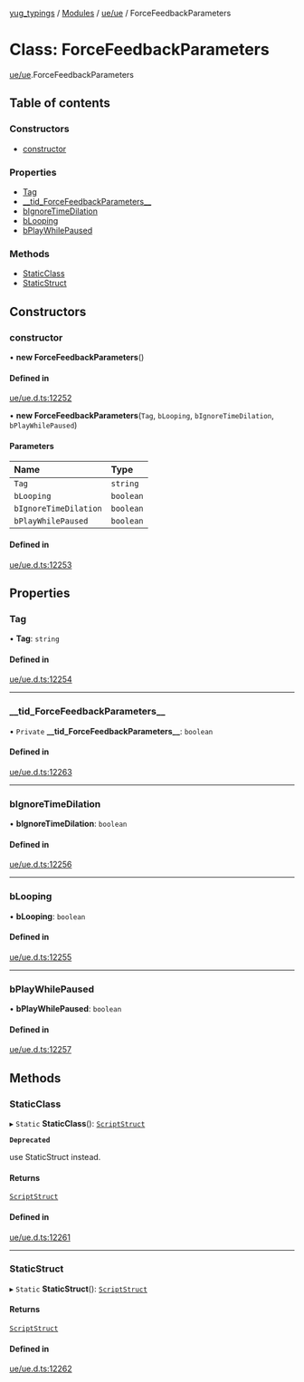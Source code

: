 [yug_typings](../README.md) / [Modules](../modules.md) / [ue/ue](../modules/ue_ue.md) / ForceFeedbackParameters

# Class: ForceFeedbackParameters

[ue/ue](../modules/ue_ue.md).ForceFeedbackParameters

## Table of contents

### Constructors

- [constructor](ue_ue.ForceFeedbackParameters.md#constructor)

### Properties

- [Tag](ue_ue.ForceFeedbackParameters.md#tag)
- [\_\_tid\_ForceFeedbackParameters\_\_](ue_ue.ForceFeedbackParameters.md#__tid_forcefeedbackparameters__)
- [bIgnoreTimeDilation](ue_ue.ForceFeedbackParameters.md#bignoretimedilation)
- [bLooping](ue_ue.ForceFeedbackParameters.md#blooping)
- [bPlayWhilePaused](ue_ue.ForceFeedbackParameters.md#bplaywhilepaused)

### Methods

- [StaticClass](ue_ue.ForceFeedbackParameters.md#staticclass)
- [StaticStruct](ue_ue.ForceFeedbackParameters.md#staticstruct)

## Constructors

### constructor

• **new ForceFeedbackParameters**()

#### Defined in

[ue/ue.d.ts:12252](https://github.com/YugMetaverse/yug_typings/blob/b7d9b19/ue/ue.d.ts#L12252)

• **new ForceFeedbackParameters**(`Tag`, `bLooping`, `bIgnoreTimeDilation`, `bPlayWhilePaused`)

#### Parameters

| Name | Type |
| :------ | :------ |
| `Tag` | `string` |
| `bLooping` | `boolean` |
| `bIgnoreTimeDilation` | `boolean` |
| `bPlayWhilePaused` | `boolean` |

#### Defined in

[ue/ue.d.ts:12253](https://github.com/YugMetaverse/yug_typings/blob/b7d9b19/ue/ue.d.ts#L12253)

## Properties

### Tag

• **Tag**: `string`

#### Defined in

[ue/ue.d.ts:12254](https://github.com/YugMetaverse/yug_typings/blob/b7d9b19/ue/ue.d.ts#L12254)

___

### \_\_tid\_ForceFeedbackParameters\_\_

• `Private` **\_\_tid\_ForceFeedbackParameters\_\_**: `boolean`

#### Defined in

[ue/ue.d.ts:12263](https://github.com/YugMetaverse/yug_typings/blob/b7d9b19/ue/ue.d.ts#L12263)

___

### bIgnoreTimeDilation

• **bIgnoreTimeDilation**: `boolean`

#### Defined in

[ue/ue.d.ts:12256](https://github.com/YugMetaverse/yug_typings/blob/b7d9b19/ue/ue.d.ts#L12256)

___

### bLooping

• **bLooping**: `boolean`

#### Defined in

[ue/ue.d.ts:12255](https://github.com/YugMetaverse/yug_typings/blob/b7d9b19/ue/ue.d.ts#L12255)

___

### bPlayWhilePaused

• **bPlayWhilePaused**: `boolean`

#### Defined in

[ue/ue.d.ts:12257](https://github.com/YugMetaverse/yug_typings/blob/b7d9b19/ue/ue.d.ts#L12257)

## Methods

### StaticClass

▸ `Static` **StaticClass**(): [`ScriptStruct`](ue_ue.ScriptStruct.md)

**`Deprecated`**

use StaticStruct instead.

#### Returns

[`ScriptStruct`](ue_ue.ScriptStruct.md)

#### Defined in

[ue/ue.d.ts:12261](https://github.com/YugMetaverse/yug_typings/blob/b7d9b19/ue/ue.d.ts#L12261)

___

### StaticStruct

▸ `Static` **StaticStruct**(): [`ScriptStruct`](ue_ue.ScriptStruct.md)

#### Returns

[`ScriptStruct`](ue_ue.ScriptStruct.md)

#### Defined in

[ue/ue.d.ts:12262](https://github.com/YugMetaverse/yug_typings/blob/b7d9b19/ue/ue.d.ts#L12262)
